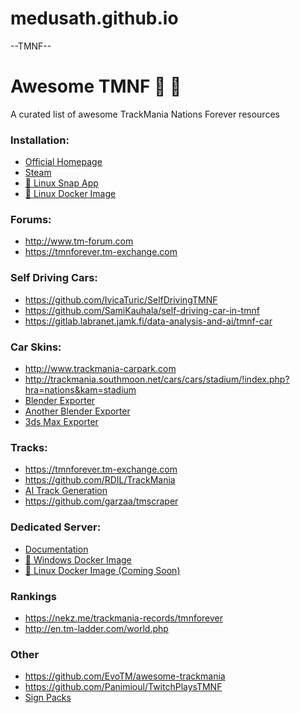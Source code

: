 # medusath.github.io

--TMNF--
# Awesome TMNF :car: :checkered_flag:

A curated list of awesome TrackMania Nations Forever resources

### Installation:
* [Official Homepage](http://trackmaniaforever.com/nations/)
* [Steam](https://store.steampowered.com/app/11020/TrackMania_Nations_Forever)
* [:penguin: Linux Snap App](https://snapcraft.io/tmnationsforever)
* [:whale: Linux Docker Image](https://github.com/jstriebel/dockerfiles/tree/master/tmnf)

### Forums:
* http://www.tm-forum.com
* https://tmnforever.tm-exchange.com

### Self Driving Cars:
* https://github.com/IvicaTuric/SelfDrivingTMNF
* https://github.com/SamiKauhala/self-driving-car-in-tmnf
* https://gitlab.labranet.jamk.fi/data-analysis-and-ai/tmnf-car

### Car Skins:
* http://www.trackmania-carpark.com
* http://trackmania.southmoon.net/cars/cars/stadium/!index.php?hra=nations&kam=stadium
* [Blender Exporter](https://github.com/raandoom/blender_export_tmf)
* [Another Blender Exporter](https://github.com/Justspeeding/TrackMania-Script-for-Blender)
* [3ds Max Exporter](https://github.com/Justspeeding/TrackMania-Script-for-3dsmax)

### Tracks:
* https://tmnforever.tm-exchange.com
* https://github.com/RDIL/TrackMania
* [AI Track Generation](https://github.com/donadigo/TMTrackNN)
* https://github.com/garzaa/tmscraper

### Dedicated Server:
* [Documentation](http://www.gamers.org/tmn/docs/readme_dedicated.html)
* [:whale: Windows Docker Image](https://github.com/haydenmc/TrackManiaNationsDocker)
* [:whale: Linux Docker Image (Coming Soon)]()

### Rankings
* https://nekz.me/trackmania-records/tmnforever
* http://en.tm-ladder.com/world.php

### Other
* https://github.com/EvoTM/awesome-trackmania
* https://github.com/Panimioul/TwitchPlaysTMNF
* [Sign Packs](https://tmnforever.tm-exchange.com/main.aspx?action=tracksigns)
